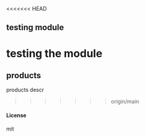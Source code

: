<<<<<<< HEAD
## testing module

testing the module 
=======
## products

products descr
>>>>>>> origin/main

#### License

mit
